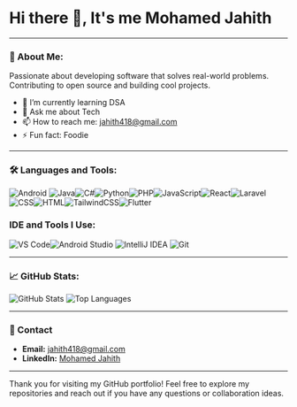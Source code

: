 # Hi there 👋, It's me Mohamed Jahith
---

### 💫 About Me:
Passionate about developing software that solves real-world problems. Contributing to open source and building cool projects.

- 🌱 I’m currently learning DSA
- 💬 Ask me about Tech
- 📫 How to reach me: jahith418@gmail.com
- ⚡ Fun fact: Foodie 

---

### 🛠️ Languages and Tools:
![Android](https://img.icons8.com/?size=100&id=17836&format=png&color=000000)
![Java](https://img.icons8.com/?size=100&id=13679&format=png&color=000000)![C#](https://img.icons8.com/?size=100&id=Fycm8TUhWmFU&format=png&color=000000)![Python](https://img.icons8.com/?size=100&id=13441&format=png&color=000000)![PHP](https://img.icons8.com/?size=100&id=fAMVO_fuoOuC&format=png&color=000000)![JavaScript](https://img.icons8.com/?size=100&id=PXTY4q2Sq2lG&format=png&color=000000)![React](https://img.icons8.com/?size=100&id=123603&format=png&color=000000)![Laravel](https://img.icons8.com/?size=100&id=UG5EO81XNkPs&format=png&color=000000)![CSS](https://img.icons8.com/?size=100&id=21278&format=png&color=000000)![HTML](https://img.icons8.com/?size=100&id=20909&format=png&color=000000)![TailwindCSS](https://img.icons8.com/?size=100&id=CIAZz2CYc6Kc&format=png&color=000000)![Flutter](https://img.icons8.com/?size=100&id=7I3BjCqe9rjG&format=png&color=000000)

### IDE and Tools I Use:


![VS Code](https://img.shields.io/badge/Visual_Studio_Code-0078d7?style=for-the-badge&logo=visual-studio-code&logoColor=white)![Android Studio](https://img.shields.io/badge/Android%20Studio-3DDC84?style=for-the-badge&logo=android-studio&logoColor=white)
![IntelliJ IDEA](https://img.shields.io/badge/IntelliJ_IDEA-000000?style=for-the-badge&logo=intellij-idea&logoColor=white)
![Git](https://img.shields.io/badge/Git-F05032?style=for-the-badge&logo=git&logoColor=white)


---

### 📈 GitHub Stats:

![GitHub Stats](https://github-readme-stats.vercel.app/api?username=jahithjm&show_icons=true&theme=dracula)
![Top Languages](https://github-readme-stats.vercel.app/api/top-langs/?username=jahithjm&layout=compact&theme=dracula)

---

### 📝 Contact

- **Email:** [jahith418@gmail.com](mailto:your.jahith418@gmail.com)
- **LinkedIn:** [Mohamed Jahith](https://https://www.linkedin.com/in/mohamed-jahith-abb496250)


---

Thank you for visiting my GitHub portfolio! Feel free to explore my repositories and reach out if you have any questions or collaboration ideas.
